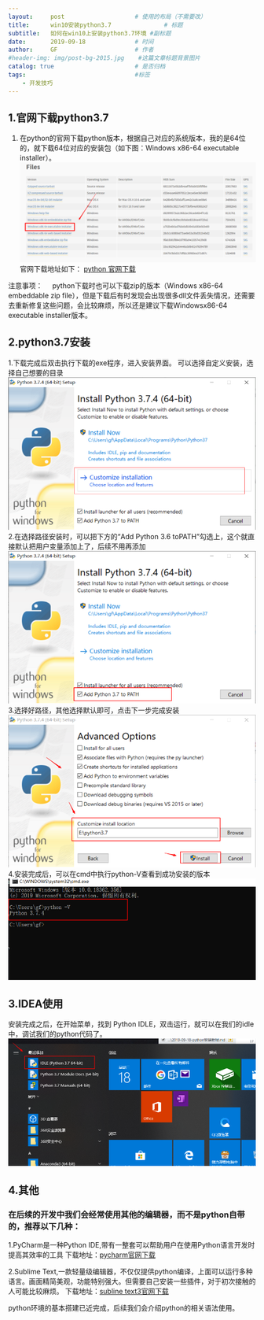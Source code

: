 ```yaml
---
layout:     post                    # 使用的布局（不需要改）
title:      win10安装python3.7               # 标题 
subtitle:   如何在win10上安装python3.7环境 #副标题
date:       2019-09-18              # 时间
author:     GF                      # 作者
#header-img: img/post-bg-2015.jpg    #这篇文章标题背景图片
catalog: true                       # 是否归档
tags:                               #标签
    - 开发技巧
---
```


## 1.官网下载python3.7
1. 在python的官网下载python版本，根据自己对应的系统版本，我的是64位的，就下载64位对应的安装包（如下图：Windows x86-64 executable installer）。
![python-down](/img/python-download.png)
官网下载地址如下：
[python 官网下载](https://www.python.org/downloads/windows/)

注意事项：
    python下载时也可以下载zip的版本（Windows x86-64 embeddable zip file），但是下载后有时发现会出现很多dll文件丢失情况，还需要去重新修复这些问题，会比较麻烦，所以还是建议下载Windowsx86-64 executable installer版本。

## 2.python3.7安装
1.下载完成后双击执行下载的exe程序，进入安装界面。
  可以选择自定义安装，选择自己想要的目录
  ![](/img/python-install-1.png)
2.在选择路径安装时，可以把下方的“Add Python  3.6  toPATH”勾选上，这个就直接默认把用户变量添加上了，后续不用再添加
  ![](/img/python-install-2.png)
3.选择好路径，其他选择默认即可，点击下一步完成安装
  ![](/img/python-install-3.png)
4.安装完成后，可以在cmd中执行python-V查看到成功安装的版本
  ![](/img/python-install-4.png)

## 3.IDEA使用
  安装完成之后，在开始菜单，找到 Python IDLE，双击运行，就可以在我们的idle中，调试我们的python代码了。
  ![](/img/python-install-5.png)

## 4.其他
  ### 在后续的开发中我们会经常使用其他的编辑器，而不是python自带的，推荐以下几种：
1.PyCharm是一种Python IDE,带有一整套可以帮助用户在使用Python语言开发时提高其效率的工具
  下载地址：[pycharm官网下载](https://www.jetbrains.com/pycharm/)
  
2.Sublime Text,一款轻量级编辑器，不仅仅提供python编译，上面可以运行多种语言。画面精简美观，功能特别强大。但需要自己安装一些插件，对于初次接触的人可能比较麻烦。
  下载地址：[subline text3官网下载](http://www.sublimetext.com/3)
  
python环境的基本搭建已近完成，后续我们会介绍python的相关语法使用。